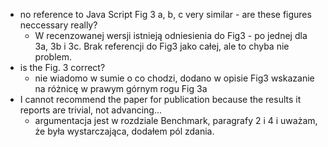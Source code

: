 - no reference to Java Script Fig 3 a, b, c very similar - are these figures neccessary really?
  - W recenzowanej wersji istnieją odniesienia do Fig3 - po jednej dla 3a, 3b i 3c. Brak referencji do Fig3 jako całej, ale to chyba nie problem.
- is the Fig. 3 correct?
  - nie wiadomo w sumie o co chodzi, dodano w opisie Fig3 wskazanie na różnicę w prawym górnym rogu Fig 3a
- I cannot recommend the paper for publication because the results it reports are trivial, not advancing...
  - argumentacja jest w rozdziale Benchmark, paragrafy 2 i 4 i uważam, że była wystarczająca, dodałem pól zdania.
